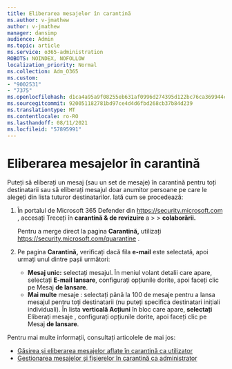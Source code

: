 ```yaml
---
title: Eliberarea mesajelor în carantină
ms.author: v-jmathew
author: v-jmathew
manager: dansimp
audience: Admin
ms.topic: article
ms.service: o365-administration
ROBOTS: NOINDEX, NOFOLLOW
localization_priority: Normal
ms.collection: Adm_O365
ms.custom:
- "9002531"
- "7375"
ms.openlocfilehash: d1ca4a95a9f08255eb631af0996d274395d122bc76ca369944cc029f7f4314f5
ms.sourcegitcommit: 920051182781bd97ce4d4d6fbd268cb37b84d239
ms.translationtype: MT
ms.contentlocale: ro-RO
ms.lasthandoff: 08/11/2021
ms.locfileid: "57895991"
---
```

# <a name="release-quarantined-messages"></a>Eliberarea mesajelor în carantină

Puteți să eliberați un mesaj (sau un set de mesaje) în carantină pentru toți destinatarii sau să eliberați mesajul doar anumitor persoane pe care le alegeți din lista tuturor destinatarilor. Iată cum se procedează:

1. În portalul de Microsoft 365 Defender din <https://security.microsoft.com> , accesați Treceți în **carantină & de revizuire** a \>  \> **colaborării.**

   Pentru a merge direct la pagina **Carantină,** utilizați <https://security.microsoft.com/quarantine> .

2. Pe pagina **Carantină,** verificați dacă fila **e-mail** este selectată, apoi urmați unul dintre pașii următori:
   - **Mesaj unic:** selectați mesajul. În meniul volant detalii care apare, selectați **E-mail lansare**, configurați opțiunile dorite, apoi faceți clic pe Mesaj **de lansare**.
   - **Mai multe** mesaje : selectați până la 100 de mesaje pentru a lansa mesajul pentru toți destinatarii (nu puteți specifica destinatari inițiali individuali). În lista **verticală Acțiuni** în bloc care apare, **selectați** Eliberați mesaje , configurați opțiunile dorite, apoi faceți clic pe Mesaj **de lansare**.

Pentru mai multe informații, consultați articolele de mai jos:

- [Găsirea și eliberarea mesajelor aflate în carantină ca utilizator](https://docs.microsoft.com/microsoft-365/security/office-365-security/find-and-release-quarantined-messages-as-a-user)
- [Gestionarea mesajelor și fișierelor în carantină ca administrator](https://docs.microsoft.com/microsoft-365/security/office-365-security/manage-quarantined-messages-and-files)
